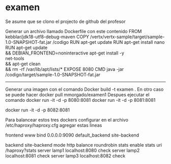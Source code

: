 # examen
Se asume que se clono el projecto de github del profesor

Generar un archivo llamado Dockerfile con este contenido
FROM kebblar/jdk18-utf8-debug-maven
COPY /vertx/vertx-sample/target/sample-1.0-SNAPSHOT-fat.jar /codigo
RUN apt-get update
RUN apt-get install nano
RUN apt-get update \
  && DEBIAN_FRONTEND=noninteractive apt-get install -y \
    net-tools \
  && apt-get clean \
  && rm -rf /var/lib/apt/lists/*
EXPOSE 8080
CMD java -jar /codigo/target/sample-1.0-SNAPSHOT-fat.jar


------------
Generar una imagen con el comando
Docker build -t examen .
En otro caso se puede hacer docker pull mmorgado/examen1 
Despues ejecutar el comando
docker run -it -d -p 8080:8081
docker run -it -d -p 8081:8081

docker run -it -d -p 8082:8081

Para balancear estos tres dockers configurar en el archivo /etc/haproxy/haproxy.cfg
agregar estas lìneas

frontend www
        bind 0.0.0.0:9090
	default_backend site-backend
	
backend site-backend
	mode http
	balance roundrobin
	stats enable
        stats uri /haproxy?stats
	server lamp1 localhost:8080 check
	server lamp2 localhost:8081 check
	server lamp3 localhost:8082 check

